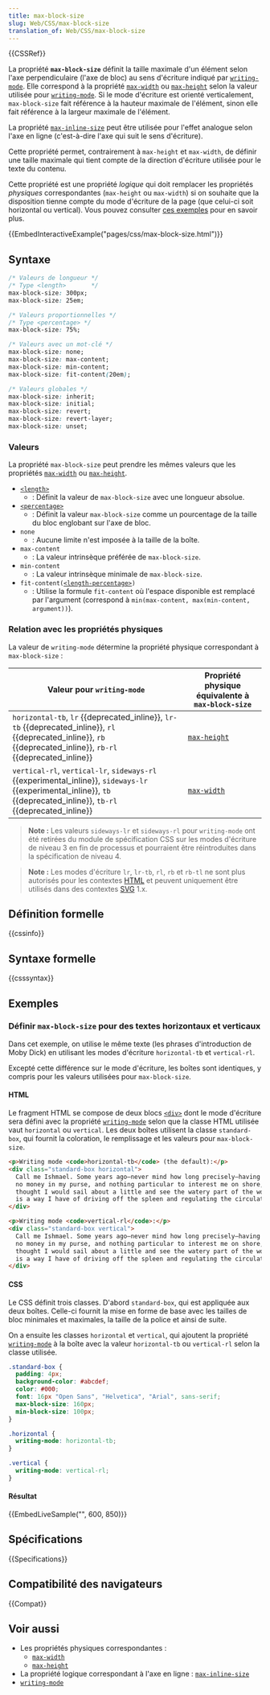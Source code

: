 ```yaml
---
title: max-block-size
slug: Web/CSS/max-block-size
translation_of: Web/CSS/max-block-size
---
```


{{CSSRef}}

La propriété **`max-block-size`** définit la taille maximale d'un élément selon l'axe perpendiculaire (l'axe de bloc) au sens d'écriture indiqué par [`writing-mode`](/fr/docs/Web/CSS/writing-mode). Elle correspond à la propriété [`max-width`](/fr/docs/Web/CSS/max-width) ou [`max-height`](/fr/docs/Web/CSS/max-height) selon la valeur utilisée pour [`writing-mode`](/fr/docs/Web/CSS/writing-mode). Si le mode d'écriture est orienté verticalement, `max-block-size` fait référence à la hauteur maximale de l'élément, sinon elle fait référence à la largeur maximale de l'élément.

La propriété [`max-inline-size`](/fr/docs/Web/CSS/max-inline-size) peut être utilisée pour l'effet analogue selon l'axe en ligne (c'est-à-dire l'axe qui suit le sens d'écriture).

Cette propriété permet, contrairement à `max-height` et `max-width`, de définir une taille maximale qui tient compte de la direction d'écriture utilisée pour le texte du contenu.

Cette propriété est une propriété _logique_ qui doit remplacer les propriétés _physiques_ correspondantes (`max-height` ou `max-width`) si on souhaite que la disposition tienne compte du mode d'écriture de la page (que celui-ci soit horizontal ou vertical). Vous pouvez consulter [ces exemples](/fr/docs/Web/CSS/writing-mode#exemple) pour en savoir plus.

{{EmbedInteractiveExample("pages/css/max-block-size.html")}}

## Syntaxe

```css
/* Valeurs de longueur */
/* Type <length>       */
max-block-size: 300px;
max-block-size: 25em;

/* Valeurs proportionnelles */
/* Type <percentage> */
max-block-size: 75%;

/* Valeurs avec un mot-clé */
max-block-size: none;
max-block-size: max-content;
max-block-size: min-content;
max-block-size: fit-content(20em);

/* Valeurs globales */
max-block-size: inherit;
max-block-size: initial;
max-block-size: revert;
max-block-size: revert-layer;
max-block-size: unset;
```

### Valeurs

La propriété `max-block-size` peut prendre les mêmes valeurs que les propriétés [`max-width`](/fr/docs/Web/CSS/max-width) ou [`max-height`](/fr/docs/Web/CSS/max-height).

- [`<length>`](/fr/docs/Web/CSS/length)
  - : Définit la valeur de `max-block-size` avec une longueur absolue.
- [`<percentage>`](/fr/docs/Web/CSS/percentage)
  - : Définit la valeur `max-block-size` comme un pourcentage de la taille du bloc englobant sur l'axe de bloc.
- `none`
  - : Aucune limite n'est imposée à la taille de la boîte.
- `max-content`
  - : La valeur intrinsèque préférée de `max-block-size`.
- `min-content`
  - : La valeur intrinsèque minimale de `max-block-size`.
- `fit-content(`[`<length-percentage>`](/fr/docs/Web/CSS/length-percentage)`)`
  - : Utilise la formule `fit-content` où l'espace disponible est remplacé par l'argument (correspond à `min(max-content, max(min-content, argument))`).

### Relation avec les propriétés physiques

La valeur de `writing-mode` détermine la propriété physique correspondant à `max-block-size`&nbsp;:

| Valeur pour `writing-mode`                                                                                                                                                                            | Propriété physique équivalente à `max-block-size` |
| ----------------------------------------------------------------------------------------------------------------------------------------------------------------------------------------------------- | ------------------------------------------------- |
| `horizontal-tb`, `lr` {{deprecated_inline}}, `lr-tb` {{deprecated_inline}}, `rl` {{deprecated_inline}}, `rb` {{deprecated_inline}}, `rb-rl` {{deprecated_inline}}  | [`max-height`](/fr/docs/Web/CSS/max-height)                  |
| `vertical-rl`, `vertical-lr`, `sideways-rl` {{experimental_inline}}, `sideways-lr` {{experimental_inline}}, `tb` {{deprecated_inline}}, `tb-rl` {{deprecated_inline}} | [`max-width`](/fr/docs/Web/CSS/max-width)                  |

> **Note :** Les valeurs `sideways-lr` et `sideways-rl` pour `writing-mode` ont été retirées du module de spécification CSS sur les modes d'écriture de niveau 3 en fin de processus et pourraient être réintroduites dans la spécification de niveau 4.

> **Note :** Les modes d'écriture `lr`, `lr-tb`, `rl`, `rb` et `rb-tl` ne sont plus autorisés pour les contextes [HTML](/fr/docs/Glossary/HTML) et peuvent uniquement être utilisés dans des contextes [SVG](/fr/docs/Glossary/SVG) 1.x.

## Définition formelle

{{cssinfo}}

## Syntaxe formelle

{{csssyntax}}

## Exemples

### Définir `max-block-size` pour des textes horizontaux et verticaux

Dans cet exemple, on utilise le même texte (les phrases d'introduction de Moby Dick) en utilisant les modes d'écriture `horizontal-tb` et `vertical-rl`.

Excepté cette différence sur le mode d'écriture, les boîtes sont identiques, y compris pour les valeurs utilisées pour `max-block-size`.

#### HTML

Le fragment HTML se compose de deux blocs [`<div>`](/fr/docs/Web/HTML/Element/div) dont le mode d'écriture sera défini avec la propriété [`writing-mode`](/fr/docs/Web/CSS/writing-mode) selon que la classe HTML utilisée vaut `horizontal` ou `vertical`. Les deux boîtes utilisent la classe `standard-box`, qui fournit la coloration, le remplissage et les valeurs pour `max-block-size`.

```html
<p>Writing mode <code>horizontal-tb</code> (the default):</p>
<div class="standard-box horizontal">
  Call me Ishmael. Some years ago—never mind how long precisely—having little or
  no money in my purse, and nothing particular to interest me on shore, I
  thought I would sail about a little and see the watery part of the world. It
  is a way I have of driving off the spleen and regulating the circulation.
</div>

<p>Writing mode <code>vertical-rl</code>:</p>
<div class="standard-box vertical">
  Call me Ishmael. Some years ago—never mind how long precisely—having little or
  no money in my purse, and nothing particular to interest me on shore, I
  thought I would sail about a little and see the watery part of the world. It
  is a way I have of driving off the spleen and regulating the circulation.
</div>
```

#### CSS

Le CSS définit trois classes. D'abord `standard-box`, qui est appliquée aux deux boîtes. Celle-ci fournit la mise en forme de base avec les tailles de bloc minimales et maximales, la taille de la police et ainsi de suite.

On a ensuite les classes `horizontal` et `vertical`, qui ajoutent la propriété [`writing-mode`](/fr/docs/Web/CSS/writing-mode) à la boîte avec la valeur `horizontal-tb` ou `vertical-rl` selon la classe utilisée.

```css
.standard-box {
  padding: 4px;
  background-color: #abcdef;
  color: #000;
  font: 16px "Open Sans", "Helvetica", "Arial", sans-serif;
  max-block-size: 160px;
  min-block-size: 100px;
}

.horizontal {
  writing-mode: horizontal-tb;
}

.vertical {
  writing-mode: vertical-rl;
}
```

#### Résultat

{{EmbedLiveSample("", 600, 850)}}

## Spécifications

{{Specifications}}

## Compatibilité des navigateurs

{{Compat}}

## Voir aussi

- Les propriétés physiques correspondantes&nbsp;:
  - [`max-width`](/fr/docs/Web/CSS/max-width)
  - [`max-height`](/fr/docs/Web/CSS/max-height)
- La propriété logique correspondant à l'axe en ligne&nbsp;: [`max-inline-size`](/fr/docs/Web/CSS/max-inline-size)
- [`writing-mode`](/fr/docs/Web/CSS/writing-mode)
